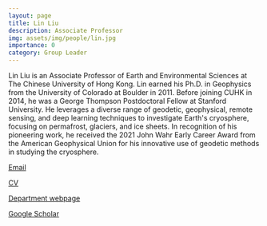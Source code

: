 ```yaml
---
layout: page
title: Lin Liu
description: Associate Professor
img: assets/img/people/lin.jpg
importance: 0
category: Group Leader
---
```

Lin Liu is an Associate Professor of Earth and Environmental Sciences at The Chinese University of Hong Kong. Lin earned his Ph.D. in Geophysics from the University of Colorado at Boulder in 2011. Before joining CUHK in 2014, he was a George Thompson Postdoctoral Fellow at Stanford University. He leverages a diverse range of geodetic, geophysical, remote sensing, and deep learning techniques to investigate Earth's cryosphere, focusing on permafrost, glaciers, and ice sheets. In recognition of his pioneering work, he received the 2021 John Wahr Early Career Award from the American Geophysical Union for his innovative use of geodetic methods in studying the cryosphere.

[Email](mailto:liulin@cuhk.edu.hk) 

[CV](/assets/pdf/cv_linliu.pdf)

[Department webpage](https://www.ees.cuhk.edu.hk/staff/prof-liu-lin)

[Google Scholar](https://scholar.google.com.hk/citations?user=5VBaQTIAAAAJ&hl=en)
